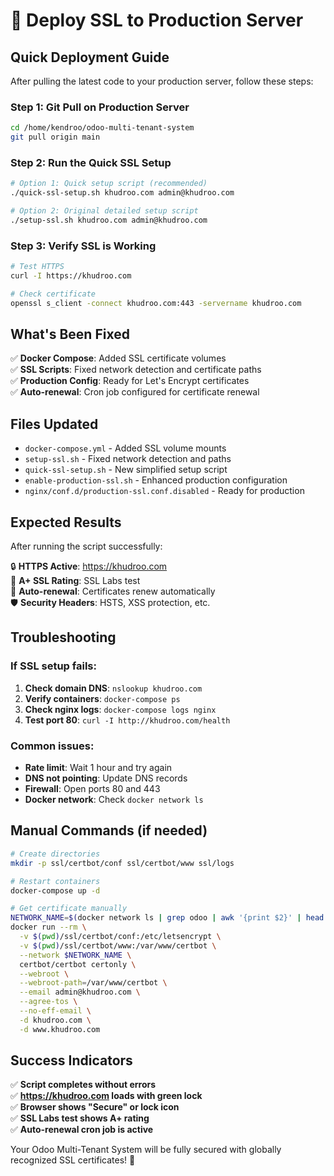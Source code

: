 # 🚀 Deploy SSL to Production Server

## Quick Deployment Guide

After pulling the latest code to your production server, follow these steps:

### Step 1: Git Pull on Production Server
```bash
cd /home/kendroo/odoo-multi-tenant-system
git pull origin main
```

### Step 2: Run the Quick SSL Setup
```bash
# Option 1: Quick setup script (recommended)
./quick-ssl-setup.sh khudroo.com admin@khudroo.com

# Option 2: Original detailed setup script
./setup-ssl.sh khudroo.com admin@khudroo.com
```

### Step 3: Verify SSL is Working
```bash
# Test HTTPS
curl -I https://khudroo.com

# Check certificate
openssl s_client -connect khudroo.com:443 -servername khudroo.com
```

## What's Been Fixed

✅ **Docker Compose**: Added SSL certificate volumes  
✅ **SSL Scripts**: Fixed network detection and certificate paths  
✅ **Production Config**: Ready for Let's Encrypt certificates  
✅ **Auto-renewal**: Cron job configured for certificate renewal  

## Files Updated

- `docker-compose.yml` - Added SSL volume mounts
- `setup-ssl.sh` - Fixed network detection and paths
- `quick-ssl-setup.sh` - New simplified setup script
- `enable-production-ssl.sh` - Enhanced production configuration
- `nginx/conf.d/production-ssl.conf.disabled` - Ready for production

## Expected Results

After running the script successfully:

🔒 **HTTPS Active**: https://khudroo.com  
🌟 **A+ SSL Rating**: SSL Labs test  
🔄 **Auto-renewal**: Certificates renew automatically  
🛡️ **Security Headers**: HSTS, XSS protection, etc.  

## Troubleshooting

### If SSL setup fails:

1. **Check domain DNS**: `nslookup khudroo.com`
2. **Verify containers**: `docker-compose ps`
3. **Check nginx logs**: `docker-compose logs nginx`
4. **Test port 80**: `curl -I http://khudroo.com/health`

### Common issues:
- **Rate limit**: Wait 1 hour and try again
- **DNS not pointing**: Update DNS records
- **Firewall**: Open ports 80 and 443
- **Docker network**: Check `docker network ls`

## Manual Commands (if needed)

```bash
# Create directories
mkdir -p ssl/certbot/conf ssl/certbot/www ssl/logs

# Restart containers
docker-compose up -d

# Get certificate manually
NETWORK_NAME=$(docker network ls | grep odoo | awk '{print $2}' | head -1)
docker run --rm \
  -v $(pwd)/ssl/certbot/conf:/etc/letsencrypt \
  -v $(pwd)/ssl/certbot/www:/var/www/certbot \
  --network $NETWORK_NAME \
  certbot/certbot certonly \
  --webroot \
  --webroot-path=/var/www/certbot \
  --email admin@khudroo.com \
  --agree-tos \
  --no-eff-email \
  -d khudroo.com \
  -d www.khudroo.com
```

## Success Indicators

✅ **Script completes without errors**  
✅ **https://khudroo.com loads with green lock**  
✅ **Browser shows "Secure" or lock icon**  
✅ **SSL Labs test shows A+ rating**  
✅ **Auto-renewal cron job is active**  

Your Odoo Multi-Tenant System will be fully secured with globally recognized SSL certificates! 🎉